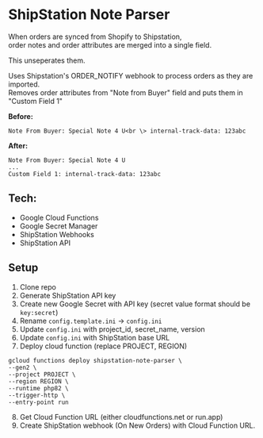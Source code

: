 # ShipStation Note Parser

When orders are synced from Shopify to Shipstation,  
order notes and order attributes are merged into a single field.

This unseperates them.

Uses Shipstation's ORDER_NOTIFY webhook to process orders as they are imported.  
Removes order attributes from "Note from Buyer" field and puts them in "Custom Field 1"

**Before:**
```
Note From Buyer: Special Note 4 U<br \> internal-track-data: 123abc
```
**After:**
```
Note From Buyer: Special Note 4 U
...
Custom Field 1: internal-track-data: 123abc
```

## Tech:
- Google Cloud Functions
- Google Secret Manager
- ShipStation Webhooks 
- ShipStation API

## Setup
1. Clone repo
2. Generate ShipStation API key
3. Create new Google Secret with API key (secret value format should be `key:secret`)
4. Rename `config.template.ini` -> `config.ini`
5. Update `config.ini` with project_id, secret_name, version
6. Update `config.ini` with ShipStation base URL
7. Deploy cloud function (replace PROJECT, REGION)
```
gcloud functions deploy shipstation-note-parser \
--gen2 \
--project PROJECT \
--region REGION \
--runtime php82 \
--trigger-http \
--entry-point run 
```
8. Get Cloud Function URL (either cloudfunctions.net or run.app)
9. Create ShipStation webhook (On New Orders) with Cloud Function URL.
